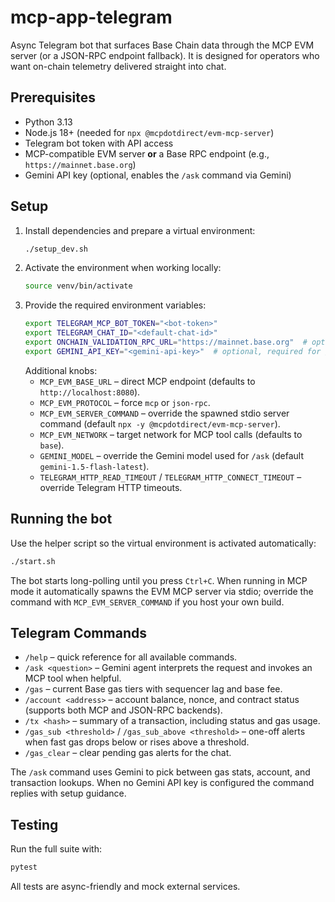 # mcp-app-telegram

Async Telegram bot that surfaces Base Chain data through the MCP EVM server (or a JSON-RPC endpoint fallback). It is designed for operators who want on-chain telemetry delivered straight into chat.

## Prerequisites

- Python 3.13
- Node.js 18+ (needed for `npx @mcpdotdirect/evm-mcp-server`)
- Telegram bot token with API access
- MCP-compatible EVM server **or** a Base RPC endpoint (e.g., `https://mainnet.base.org`)
- Gemini API key (optional, enables the `/ask` command via Gemini)

## Setup

1. Install dependencies and prepare a virtual environment:
   ```bash
   ./setup_dev.sh
   ```
2. Activate the environment when working locally:
   ```bash
   source venv/bin/activate
   ```
3. Provide the required environment variables:
   ```bash
   export TELEGRAM_MCP_BOT_TOKEN="<bot-token>"
   export TELEGRAM_CHAT_ID="<default-chat-id>"
   export ONCHAIN_VALIDATION_RPC_URL="https://mainnet.base.org"  # optional JSON-RPC fallback
   export GEMINI_API_KEY="<gemini-api-key>"  # optional, required for /ask
   ```
   Additional knobs:
   - `MCP_EVM_BASE_URL` – direct MCP endpoint (defaults to `http://localhost:8080`).
   - `MCP_EVM_PROTOCOL` – force `mcp` or `json-rpc`.
   - `MCP_EVM_SERVER_COMMAND` – override the spawned stdio server command (default `npx -y @mcpdotdirect/evm-mcp-server`).
   - `MCP_EVM_NETWORK` – target network for MCP tool calls (defaults to `base`).
   - `GEMINI_MODEL` – override the Gemini model used for `/ask` (default `gemini-1.5-flash-latest`).
   - `TELEGRAM_HTTP_READ_TIMEOUT` / `TELEGRAM_HTTP_CONNECT_TIMEOUT` – override Telegram HTTP timeouts.

## Running the bot

Use the helper script so the virtual environment is activated automatically:
```bash
./start.sh
```
The bot starts long-polling until you press `Ctrl+C`. When running in MCP mode it automatically spawns the EVM MCP server via stdio; override the command with `MCP_EVM_SERVER_COMMAND` if you host your own build.

## Telegram Commands

- `/help` – quick reference for all available commands.
- `/ask <question>` – Gemini agent interprets the request and invokes an MCP tool when helpful.
- `/gas` – current Base gas tiers with sequencer lag and base fee.
- `/account <address>` – account balance, nonce, and contract status (supports both MCP and JSON-RPC backends).
- `/tx <hash>` – summary of a transaction, including status and gas usage.
- `/gas_sub <threshold>` / `/gas_sub_above <threshold>` – one-off alerts when fast gas drops below or rises above a threshold.
- `/gas_clear` – clear pending gas alerts for the chat.

The `/ask` command uses Gemini to pick between gas stats, account, and transaction lookups. When no Gemini API key is configured the command replies with setup guidance.

## Testing

Run the full suite with:
```bash
pytest
```
All tests are async-friendly and mock external services.
